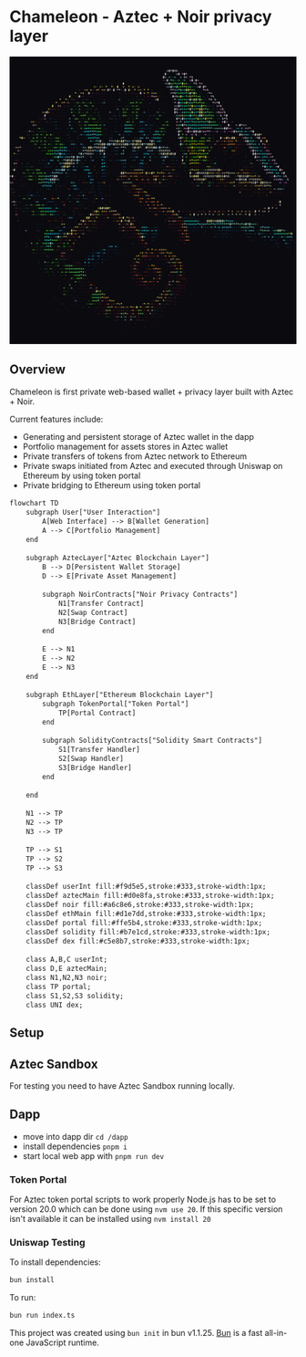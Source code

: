 # Chameleon - Aztec + Noir privacy layer

![Chameleon logo](/dapp/public/chameleon.png)

## Overview

Chameleon is first private web-based wallet + privacy layer built with Aztec + Noir.

Current features include:

- Generating and persistent storage of Aztec wallet in the dapp
- Portfolio management for assets stores in Aztec wallet
- Private transfers of tokens from Aztec network to Ethereum
- Private swaps initiated from Aztec and executed through Uniswap on Ethereum by using token portal
- Private bridging to Ethereum using token portal

```mermaid
flowchart TD
    subgraph User["User Interaction"]
        A[Web Interface] --> B[Wallet Generation]
        A --> C[Portfolio Management]
    end

    subgraph AztecLayer["Aztec Blockchain Layer"]
        B --> D[Persistent Wallet Storage]
        D --> E[Private Asset Management]

        subgraph NoirContracts["Noir Privacy Contracts"]
            N1[Transfer Contract]
            N2[Swap Contract]
            N3[Bridge Contract]
        end

        E --> N1
        E --> N2
        E --> N3
    end

    subgraph EthLayer["Ethereum Blockchain Layer"]
        subgraph TokenPortal["Token Portal"]
            TP[Portal Contract]
        end

        subgraph SolidityContracts["Solidity Smart Contracts"]
            S1[Transfer Handler]
            S2[Swap Handler]
            S3[Bridge Handler]
        end

    end

    N1 --> TP
    N2 --> TP
    N3 --> TP

    TP --> S1
    TP --> S2
    TP --> S3

    classDef userInt fill:#f9d5e5,stroke:#333,stroke-width:1px;
    classDef aztecMain fill:#d0e8fa,stroke:#333,stroke-width:1px;
    classDef noir fill:#a6c8e6,stroke:#333,stroke-width:1px;
    classDef ethMain fill:#d1e7dd,stroke:#333,stroke-width:1px;
    classDef portal fill:#ffe5b4,stroke:#333,stroke-width:1px;
    classDef solidity fill:#b7e1cd,stroke:#333,stroke-width:1px;
    classDef dex fill:#c5e8b7,stroke:#333,stroke-width:1px;

    class A,B,C userInt;
    class D,E aztecMain;
    class N1,N2,N3 noir;
    class TP portal;
    class S1,S2,S3 solidity;
    class UNI dex;
```

## Setup

## Aztec Sandbox

For testing you need to have Aztec Sandbox running locally.

## Dapp

- move into dapp dir `cd /dapp`
- install dependencies `pnpm i`
- start local web app with `pnpm run dev`

### Token Portal

For Aztec token portal scripts to work properly Node.js has to be set to version 20.0 which can be done using `nvm use 20`. If this specific version isn't available it can be installed using `nvm install 20`

### Uniswap Testing

To install dependencies:

```bash
bun install
```

To run:

```bash
bun run index.ts
```

This project was created using `bun init` in bun v1.1.25. [Bun](https://bun.sh) is a fast all-in-one JavaScript runtime.
